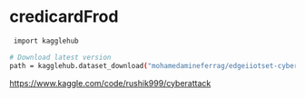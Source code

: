 ﻿# credicardFrod

```bash
 import kagglehub

# Download latest version
path = kagglehub.dataset_download("mohamedamineferrag/edgeiiotset-cyber-security-dataset-of-iot-iiot")
```

https://www.kaggle.com/code/rushik999/cyberattack


